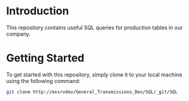 # Introduction
This repository contains useful SQL queries for production tables in our company.

# Getting Started
To get started with this repository, simply clone it to your local machine using the following command:

```bash
git clone http://mxsrvdev/General_Transmissions_Dev/SQL/_git/SQL


